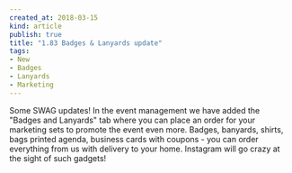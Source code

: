 ```yaml
---
created_at: 2018-03-15 
kind: article
publish: true
title: "1.83 Badges & Lanyards update"
tags:
- New
- Badges
- Lanyards
- Marketing
---
```

Some SWAG updates! In the event management we have added the "Badges and Lanyards" tab where you can place an order for your marketing sets to promote the event even more. Badges, banyards, shirts, bags printed agenda, business cards with coupons - you can order everything from us with delivery to your home. Instagram will go crazy at the sight of such gadgets!

<img src="/images/zrzut1.png" alt="">
<ul>
